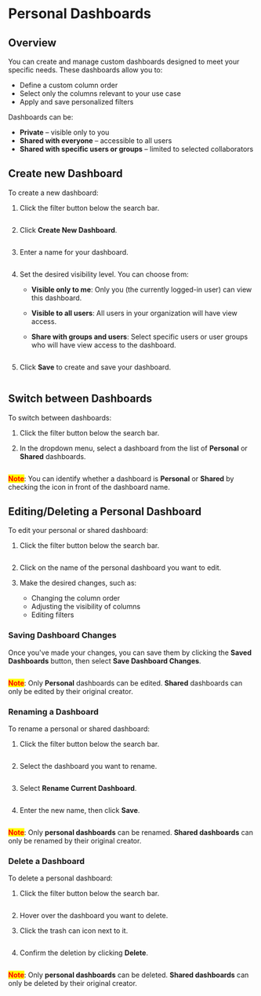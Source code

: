 # Personal Dashboards

## Overview

You can create and manage custom dashboards designed to meet your specific needs. These dashboards allow you to:

* Define a custom column order
* Select only the columns relevant to your use case
* Apply and save personalized filters

Dashboards can be:

* **Private** – visible only to you
* **Shared with everyone** – accessible to all users
* **Shared with specific users or groups** – limited to selected collaborators

## Create new Dashboard

To create a new dashboard:

1.  Click the filter button below the search bar.

    <figure><img src="../../../.gitbook/assets/personal_dashboards_1.png" alt=""><figcaption></figcaption></figure>
2.  Click **Create New Dashboard**.

    <figure><img src="../../../.gitbook/assets/personal_dashboards_2.png" alt=""><figcaption></figcaption></figure>
3.  Enter a name for your dashboard.

    <figure><img src="../../../.gitbook/assets/personal_dashboards_3.png" alt=""><figcaption></figcaption></figure>
4. Set the desired visibility level. You can choose from:
   * **Visible only to me**: Only you (the currently logged-in user) can view this dashboard.
   * **Visible to all users**: All users in your organization will have view access.
   *   **Share with groups and users**: Select specific users or user groups who will have view access to the dashboard.

       <figure><img src="../../../.gitbook/assets/personal_dashboards_4.png" alt=""><figcaption></figcaption></figure>
5.  Click **Save** to create and save your dashboard.

    <figure><img src="../../../.gitbook/assets/personal_dashboards_5.png" alt=""><figcaption></figcaption></figure>

## Switch between Dashboards

To switch between dashboards:

1. Click the filter button below the search bar.
2.  In the dropdown menu, select a dashboard from the list of **Personal** or **Shared** dashboards.

    <figure><img src="../../../.gitbook/assets/personal_dashboards_6.png" alt=""><figcaption></figcaption></figure>

<mark style="color:red;">**Note**</mark>: You can identify whether a dashboard is **Personal** or **Shared** by checking the icon in front of the dashboard name.

## Editing/Deleting a Personal Dashboard

To edit your personal or shared dashboard:

1.  Click the filter button below the search bar.

    <figure><img src="../../../.gitbook/assets/personal_dashboards_1.png" alt=""><figcaption></figcaption></figure>
2. Click on the name of the personal dashboard you want to edit.
3. Make the desired changes, such as:
   * Changing the column order
   * Adjusting the visibility of columns
   * Editing filters

### **Saving Dashboard Changes**

Once you've made your changes, you can save them by clicking the **Saved Dashboards** button, then select **Save Dashboard Changes**.

<figure><img src="../../../.gitbook/assets/personal_dashboards_11.png" alt=""><figcaption></figcaption></figure>

<mark style="color:red;">**Note**</mark>: Only **Personal** dashboards can be edited. **Shared** dashboards can only be edited by their original creator.

### **Renaming a Dashboard**

To rename a personal or shared dashboard:

1.  Click the filter button below the search bar.

    <figure><img src="../../../.gitbook/assets/personal_dashboards_1.png" alt=""><figcaption></figcaption></figure>
2.  Select the dashboard you want to rename.

    <figure><img src="../../../.gitbook/assets/personal_dashboards_7.png" alt=""><figcaption></figcaption></figure>
3.  Select **Rename Current Dashboard**.

    <figure><img src="../../../.gitbook/assets/personal_dashboards_8.png" alt=""><figcaption></figcaption></figure>
4.  Enter the new name, then click **Save**.

    <figure><img src="../../../.gitbook/assets/personal_dashboards_9.png" alt=""><figcaption></figcaption></figure>

<mark style="color:red;">**Note**</mark>: Only **personal dashboards** can be renamed. **Shared dashboards** can only be renamed by their original creator.

### Delete a Dashboard

To delete a personal dashboard:

1.  Click the filter button below the search bar.

    <figure><img src="../../../.gitbook/assets/personal_dashboards_1.png" alt=""><figcaption></figcaption></figure>
2. Hover over the dashboard you want to delete.
3.  Click the trash can icon next to it.

    <figure><img src="../../../.gitbook/assets/personal_dashboards_12.png" alt=""><figcaption></figcaption></figure>
4.  Confirm the deletion by clicking **Delete**.

    <figure><img src="../../../.gitbook/assets/personal_dashboards_13.png" alt=""><figcaption></figcaption></figure>

<mark style="color:red;">**Note**</mark>: Only **personal dashboards** can be deleted. **Shared dashboards** can only be deleted by their original creator.
